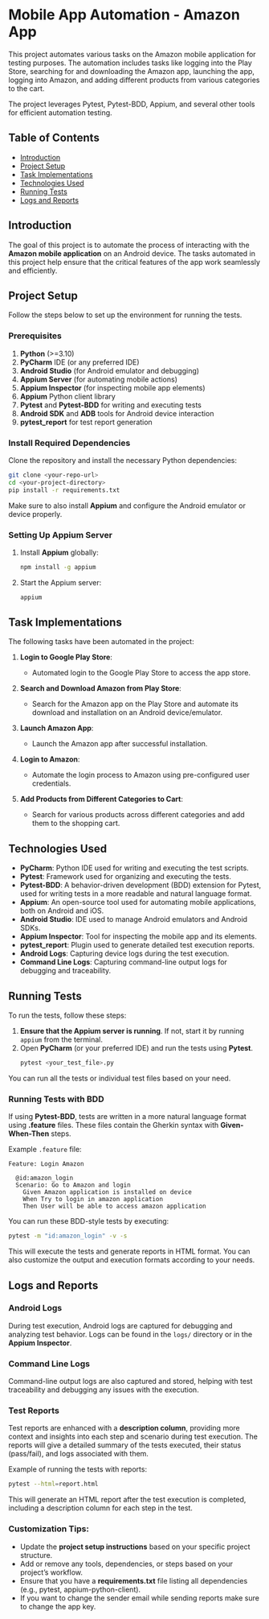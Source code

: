 # Mobile App Automation - Amazon App
 
This project automates various tasks on the Amazon mobile application for testing purposes. The automation includes tasks like logging into the Play Store, searching for and downloading the Amazon app, launching the app, logging into Amazon, and adding different products from various categories to the cart.
 
The project leverages Pytest, Pytest-BDD, Appium, and several other tools for efficient automation testing.
 
## Table of Contents
 
- [Introduction](#introduction)
- [Project Setup](#project-setup)
- [Task Implementations](#task-implementations)
- [Technologies Used](#technologies-used)
- [Running Tests](#running-tests)
- [Logs and Reports](#logs-and-reports)

 
## Introduction
 
The goal of this project is to automate the process of interacting with the **Amazon mobile application** on an Android device. The tasks automated in this project help ensure that the critical features of the app work seamlessly and efficiently.
 
## Project Setup
 
Follow the steps below to set up the environment for running the tests.
 
### Prerequisites
 
1. **Python** (>=3.10)
2. **PyCharm** IDE (or any preferred IDE)
3. **Android Studio** (for Android emulator and debugging)
4. **Appium Server** (for automating mobile actions)
5. **Appium Inspector** (for inspecting mobile app elements)
6. **Appium** Python client library
7. **Pytest** and **Pytest-BDD** for writing and executing tests
8. **Android SDK** and **ADB** tools for Android device interaction
9. **pytest_report** for test report generation
 
### Install Required Dependencies
 
Clone the repository and install the necessary Python dependencies:
 
```bash
git clone <your-repo-url>
cd <your-project-directory>
pip install -r requirements.txt
```
 
Make sure to also install **Appium** and configure the Android emulator or device properly.
 
### Setting Up Appium Server
 
1. Install **Appium** globally:
   ```bash
   npm install -g appium
   ```
2. Start the Appium server:
   ```bash
   appium
   ```
 
## Task Implementations
 
The following tasks have been automated in the project:
 
1. **Login to Google Play Store**: 
   - Automated login to the Google Play Store to access the app store.
2. **Search and Download Amazon from Play Store**:
   - Search for the Amazon app on the Play Store and automate its download and installation on an Android device/emulator.
 
3. **Launch Amazon App**:
   - Launch the Amazon app after successful installation.
 
4. **Login to Amazon**:
   - Automate the login process to Amazon using pre-configured user credentials.
 
5. **Add Products from Different Categories to Cart**:
   - Search for various products across different categories and add them to the shopping cart.
 
## Technologies Used
 
- **PyCharm**: Python IDE used for writing and executing the test scripts.
- **Pytest**: Framework used for organizing and executing the tests.
- **Pytest-BDD**: A behavior-driven development (BDD) extension for Pytest, used for writing tests in a more readable and natural language format.
- **Appium**: An open-source tool used for automating mobile applications, both on Android and iOS.
- **Android Studio**: IDE used to manage Android emulators and Android SDKs.
- **Appium Inspector**: Tool for inspecting the mobile app and its elements.
- **pytest_report**: Plugin used to generate detailed test execution reports.
- **Android Logs**: Capturing device logs during the test execution.
- **Command Line Logs**: Capturing command-line output logs for debugging and traceability.
 
## Running Tests
 
To run the tests, follow these steps:
 
1. **Ensure that the Appium server is running**. If not, start it by running `appium` from the terminal.
2. Open **PyCharm** (or your preferred IDE) and run the tests using **Pytest**.
   ```bash
   pytest <your_test_file>.py
   ```
 
You can run all the tests or individual test files based on your need.
 
### Running Tests with BDD
 
If using **Pytest-BDD**, tests are written in a more natural language format using **.feature** files. These files contain the Gherkin syntax with **Given-When-Then** steps.
 
Example `.feature` file:
 
```gherkin
Feature: Login Amazon

  @id:amazon_login
  Scenario: Go to Amazon and login
    Given Amazon application is installed on device
    When Try to login in amazon application
    Then User will be able to access amazon application
```
 
You can run these BDD-style tests by executing:
 
```bash
pytest -m "id:amazon_login" -v -s
```
 
This will execute the tests and generate reports in HTML format. You can also customize the output and execution formats according to your needs.
 
## Logs and Reports
 
### Android Logs
 
During test execution, Android logs are captured for debugging and analyzing test behavior. Logs can be found in the `logs/` directory or in the **Appium Inspector**.
 
### Command Line Logs
 
Command-line output logs are also captured and stored, helping with test traceability and debugging any issues with the execution.
 
### Test Reports
 
Test reports are enhanced with a **description column**, providing more context and insights into each step and scenario during test execution. The reports will give a detailed summary of the tests executed, their status (pass/fail), and logs associated with them.
 
Example of running the tests with reports:
 
```bash
pytest --html=report.html
```
 
This will generate an HTML report after the test execution is completed, including a description column for each step in the test.
 


 
### Customization Tips:
- Update the **project setup instructions** based on your specific project structure.
- Add or remove any tools, dependencies, or steps based on your project’s workflow.
- Ensure that you have a **requirements.txt** file listing all dependencies (e.g., pytest, appium-python-client).
- If you want to change the sender email while sending reports make sure to change the app key.
 
